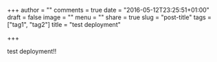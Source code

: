 +++
author = ""
comments = true
date = "2016-05-12T23:25:51+01:00"
draft = false
image = ""
menu = ""
share = true
slug = "post-title"
tags = ["tag1", "tag2"]
title = "test deployment"

+++

test deployment!!
